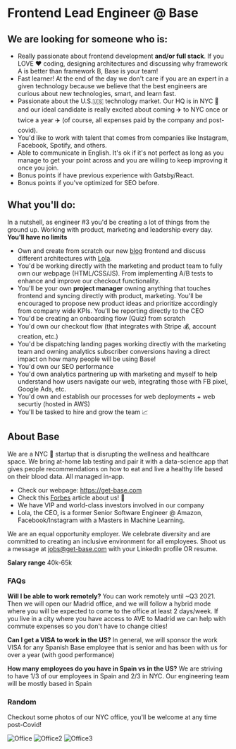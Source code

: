 # Frontend Lead Engineer @ Base

## We are looking for someone who is:
- Really passionate about frontend development **and/or full stack**. If you LOVE ♥️ coding, designing architectures and discussing why framework A is better than framework B, Base is your team!
- Fast learner! At the end of the day we don't care if you are an expert in a given technology because we believe that the best engineers are curious about new technologies, smart, and learn fast.
- Passionate about the U.S.🇺🇸 technology market. Our HQ is in NYC 🗽 and our ideal candidate is really excited about coming ✈️ to NYC once or twice a year ✈️ (of course, all expenses paid by the company and post-covid).
- You'd like to work with talent that comes from companies like Instagram, Facebook, Spotify, and others.
- Able to communicate in English. It's ok if it's not perfect as long as you manage to get your point across and you are willing to keep improving it once you join. 
- Bonus points  if have previous experience with Gatsby/React. 
- Bonus points if you've optimized for SEO before.

## What you'll do:
In a nutshell, as engineer #3 you'd be creating a lot of things from the ground up. Working with product, marketing and leadership every day. **You'll have no limits**

- Own and create from scratch our new [blog](https://get-base.com/blog) frontend and discuss different architectures with [Lola](https://www.linkedin.com/in/lolapriego/).
- You'd be working directly with the marketing and product team to fully own our webpage (HTML/CSS/JS). From implementing A/B tests to enhance and improve our checkout functionality.
- You'll be your own **project manager** owning anything that touches frontend and syncing directly with product, marketing. You'll be encouraged to propose new product ideas and prioritize accordingly from company wide KPIs. You'll be reporting directly to the CEO
- You'd be creating an onboarding flow (Quiz) from scratch
- You'd own our checkout flow (that integrates with Stripe 💰, account creation, etc.)
- You'd be dispatching landing pages working directly with the marketing team and owning analytics subscriber conversions having a direct impact on how many people will be using Base!
- You'd own our SEO performance
- You'd own analytics partnering up with marketing and myself to help understand how users navigate our web, integrating those with FB pixel, Google Ads, etc.
- You'd own and establish our processes for web deployments + web securtiy (hosted in AWS)
- You'll be tasked to hire and grow the team 📈

## About Base
We are a NYC 🗽 startup that is disrupting the wellness and healthcare space. We bring at-home lab testing and pair it with a data-science app that gives people recommendations on how to eat and live a healthy life based on their blood data. All managed in-app. 

- Check our webpage: https://get-base.com
- Check this [Forbes](https://www.forbes.com/sites/berenicemagistretti/2021/02/09/at-home-lab-testing-startup-base-launches-with-a-34m-seed-round-to-help-improve-sleep-diet-and-sex-drive/?sh=527fd7b410ad) article about us! 🚀
- We have VIP and world-class investors involved in our company
- Lola, the CEO, is a former Senior Software Engineer @ Amazon, Facebook/Instagram with a Masters in Machine Learning.

We are an equal opportunity employer. We celebrate diversity and are committed to creating an inclusive environment for all employees. Shoot us a message at jobs@get-base.com with your LinkedIn profile OR resume.

**Salary range** 40k-65k

### FAQs
**Will I be able to work remotely?**
You can work remotely until ~Q3 2021. Then we will open our Madrid office, and we will follow a hybrid mode where you will be expected to come to the office at least 2 days/week. If you live in a city where you have access to AVE to Madrid we can help with commute expenses so you don't have to change cities!

**Can I get a VISA to work in the US?**
In general, we will sponsor the work VISA for any Spanish Base employee that is senior and has been with us for over a year (with good performance)

**How many employees do you have in Spain vs in the US?**
We are striving to have 1/3 of our employees in Spain and 2/3 in NYC. Our engineering team will be mostly based in Spain

### Random
Checkout some photos of our NYC office, you'll be welcome at any time post-Covid!

![Office](https://get-base.com/img/office1.png)
![Office2](https://get-base.com/img/office2.png)
![Office3](https://get-base.com/img/office3.png)

